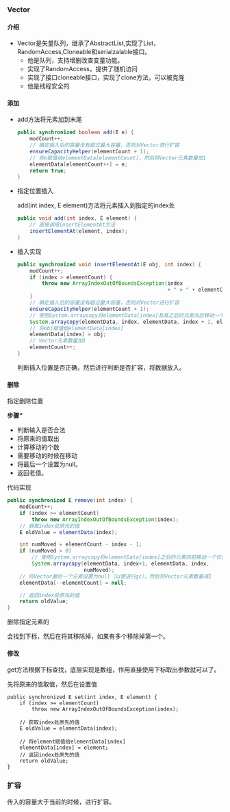 ### Vector 

#### 介绍

- Vector是矢量队列，继承了AbstractList,实现了List，RandomAccess,Cloneable和serialzalable接口。
  - 他是队列，支持增删改查变量功能。
  - 实现了RandomAccess，提供了随机访问
  - 实现了接口cloneable接口，实现了clone方法，可以被克隆
  - 他是线程安全的



#### 添加

- add方法将元素加到末尾

  ```java
  public synchronized boolean add(E e) {
      modCount++;
      // 确定插入后的容量没有超过最大容量，否则对Vector进行扩容
      ensureCapacityHelper(elementCount + 1);
      // 将e赋值给elementData[elementCount]，然后将Vector元素数量加1
      elementData[elementCount++] = e;
      return true;
  }
  ```

- 指定位置插入

  add(int index, E element)方法将元素插入到指定的index处

  ```java
  public void add(int index, E element) {
      // 直接调用insertElementAt方法
      insertElementAt(element, index);
  }
  ```

- 插入实现

  ```java
  public synchronized void insertElementAt(E obj, int index) {
      modCount++;
      if (index > elementCount) {
          throw new ArrayIndexOutOfBoundsException(index
                                                   + " > " + elementCount);
      }
      // 确定插入后的容量没有超过最大容量，否则对Vector进行扩容
      ensureCapacityHelper(elementCount + 1);
      // 使用System.arraycopy将elementData[index]及其之后的元素向后移动一个位置
      System.arraycopy(elementData, index, elementData, index + 1, elementCount - index);
      // 将obj赋值给elementData[index]
      elementData[index] = obj;
      // Vector元素数量加1
      elementCount++;
  }
  ```
  判断插入位置是否正确，然后进行判断是否扩容，将数据放入。 



#### 删除

指定删除位置

**步骤“**

- 判断输入是否合法
- 将原来的值取出
- 计算移动的个数
- 需要移动的时候在移动
- 将最后一个设置为null。
- 返回老值。

代码实现

```java
public synchronized E remove(int index) {
    modCount++;
    if (index >= elementCount)
        throw new ArrayIndexOutOfBoundsException(index);
    // 获取index处原先的值
    E oldValue = elementData(index);

    int numMoved = elementCount - index - 1;
    if (numMoved > 0)
        // 使用System.arraycopy将elementData[index]之后的元素向前移动一个位置
        System.arraycopy(elementData, index+1, elementData, index,
                         numMoved);
    // 将Vector最后一个元素设置为null（以便进行gc），然后将Vector元素数量减1
    elementData[--elementCount] = null;

    // 返回index处原先的值
    return oldValue;
}
```
删除指定元素的

会找到下标，然后在将其移除掉，如果有多个移除掉第一个。

#### 修改

get方法根据下标查找，底层实现是数组，作用直接使用下标取出参数就可以了。

先将原来的值取值，然后在设置值

```
public synchronized E set(int index, E element) {
    if (index >= elementCount)
        throw new ArrayIndexOutOfBoundsException(index);

    // 获取index处原先的值
    E oldValue = elementData(index);

    // 将element赋值给elementData[index]
    elementData[index] = element;
    // 返回index处原先的值
    return oldValue;
}
```

### 扩容

传入的容量大于当前的时候，进行扩容。































